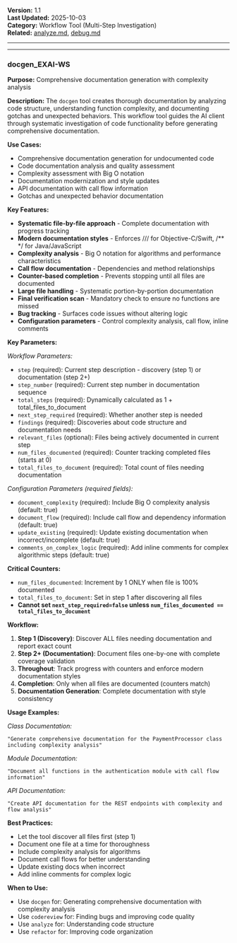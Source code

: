 

**Version:** 1.1  
**Last Updated:** 2025-10-03  
**Category:** Workflow Tool (Multi-Step Investigation)  
**Related:** [analyze.md](analyze.md), [debug.md](debug.md)

---


---

### docgen_EXAI-WS

**Purpose:** Comprehensive documentation generation with complexity analysis

**Description:**
The `docgen` tool creates thorough documentation by analyzing code structure, understanding function complexity, and documenting gotchas and unexpected behaviors. This workflow tool guides the AI client through systematic investigation of code functionality before generating comprehensive documentation.

**Use Cases:**
- Comprehensive documentation generation for undocumented code
- Code documentation analysis and quality assessment
- Complexity assessment with Big O notation
- Documentation modernization and style updates
- API documentation with call flow information
- Gotchas and unexpected behavior documentation

**Key Features:**
- **Systematic file-by-file approach** - Complete documentation with progress tracking
- **Modern documentation styles** - Enforces /// for Objective-C/Swift, /** */ for Java/JavaScript
- **Complexity analysis** - Big O notation for algorithms and performance characteristics
- **Call flow documentation** - Dependencies and method relationships
- **Counter-based completion** - Prevents stopping until all files are documented
- **Large file handling** - Systematic portion-by-portion documentation
- **Final verification scan** - Mandatory check to ensure no functions are missed
- **Bug tracking** - Surfaces code issues without altering logic
- **Configuration parameters** - Control complexity analysis, call flow, inline comments

**Key Parameters:**

*Workflow Parameters:*
- `step` (required): Current step description - discovery (step 1) or documentation (step 2+)
- `step_number` (required): Current step number in documentation sequence
- `total_steps` (required): Dynamically calculated as 1 + total_files_to_document
- `next_step_required` (required): Whether another step is needed
- `findings` (required): Discoveries about code structure and documentation needs
- `relevant_files` (optional): Files being actively documented in current step
- `num_files_documented` (required): Counter tracking completed files (starts at 0)
- `total_files_to_document` (required): Total count of files needing documentation

*Configuration Parameters (required fields):*
- `document_complexity` (required): Include Big O complexity analysis (default: true)
- `document_flow` (required): Include call flow and dependency information (default: true)
- `update_existing` (required): Update existing documentation when incorrect/incomplete (default: true)
- `comments_on_complex_logic` (required): Add inline comments for complex algorithmic steps (default: true)

**Critical Counters:**
- `num_files_documented`: Increment by 1 ONLY when file is 100% documented
- `total_files_to_document`: Set in step 1 after discovering all files
- **Cannot set `next_step_required=false` unless `num_files_documented == total_files_to_document`**

**Workflow:**
1. **Step 1 (Discovery)**: Discover ALL files needing documentation and report exact count
2. **Step 2+ (Documentation)**: Document files one-by-one with complete coverage validation
3. **Throughout**: Track progress with counters and enforce modern documentation styles
4. **Completion**: Only when all files are documented (counters match)
5. **Documentation Generation**: Complete documentation with style consistency

**Usage Examples:**

*Class Documentation:*
```
"Generate comprehensive documentation for the PaymentProcessor class including complexity analysis"
```

*Module Documentation:*
```
"Document all functions in the authentication module with call flow information"
```

*API Documentation:*
```
"Create API documentation for the REST endpoints with complexity and flow analysis"
```

**Best Practices:**
- Let the tool discover all files first (step 1)
- Document one file at a time for thoroughness
- Include complexity analysis for algorithms
- Document call flows for better understanding
- Update existing docs when incorrect
- Add inline comments for complex logic

**When to Use:**
- Use `docgen` for: Generating comprehensive documentation with complexity analysis
- Use `codereview` for: Finding bugs and improving code quality
- Use `analyze` for: Understanding code structure
- Use `refactor` for: Improving code organization